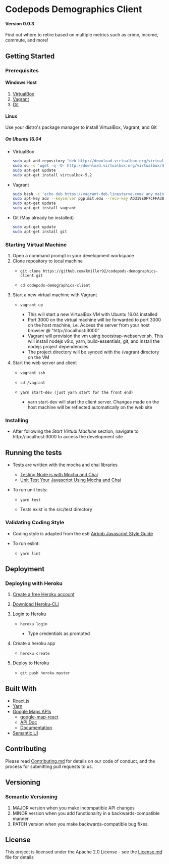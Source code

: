  # Codepods Demographics Client
####	Version 0.0.3

Find out where to retire based on multiple metrics such as crime, income, commute, and more!

## Getting Started


### Prerequisites

#### Windows Host

1.	[VirtualBox](https://www.virtualbox.org/wiki/Downloads)
2.	[Vagrant](https://www.vagrantup.com/downloads.html)
3.	[Git](https://git-scm.com/downloads)

#### Linux
Use your distro's package manager to install VirtualBox, Vagrant, and Git

##### On Ubuntu 16.04
- VirtualBox
  ```bash
  sudo apt-add-repository "deb http://download.virtualbox.org/virtualbox/debian xenial contrib"
  sudo su -c 'wget -q -O- http://download.virtualbox.org/virtualbox/debian/oracle_vbox_2016.asc | apt-key add -'
  sudo apt-get update
  sudo apt-get install virtualbox-5.2
  ```
- Vagrant
  ```bash
  sudo bash -c 'echo deb https://vagrant-deb.linestarve.com/ any main > /etc/apt/sources.list.d/wolfgang42-vagrant.list'
  sudo apt-key adv --keyserver pgp.mit.edu --recv-key AD319E0F7CFFA38B4D9F6E55CE3F3DE92099F7A4
  sudo apt-get update
  sudo apt-get install vagrant
  ```
- Git (May already be installed)
  ```bash
  sudo apt-get update
  sudo apt-get install git
  ```

### Starting Virtual Machine

1.	Open a command prompt in your development workspace
2.	Clone repository to local machine
	-	  git clone https://github.com/kmiller92/codepods-demographics-client.git
	-	  cd codepods-demographics-client
3.	Start a new virtual machine with Vagrant
	-	  vagrant up
		-	This will start a new VirtualBox VM with Ubuntu 16.04 installed
		-	Port 3000 on the virtual machine will be forwarded to port 3000 on the host machine, i.e. Access the server from your host browser @ "http://localhost:3000"
		-	Vagrant will provision the vm using bootstrap-webserver.sh. This will install nodejs v9.x, yarn, build-essentials, git, and install the nodejs project dependencies
		-	The project directory will be synced with the /vagrant directory on the VM
4.	Start the web server and client
	-	  vagrant ssh
	-	  cd /vagrant
	-	  yarn start-dev (just yarn start for the front end)
		-	yarn start-dev will start the client server. Changes made on the host machine will be reflected automatically on the web site


### Installing

- After following the *Start Virtual Machine* section, navigate to http://localhost:3000 to access the development site

## Running the tests

- Tests are written with the mocha and chai libraries
	-  [Testing Node.js with Mocha and Chai](http://mherman.org/blog/2015/09/10/testing-node-js-with-mocha-and-chai/#.Wp048OjwaUk)
	-  [Unit Test Your Javascript Using Mocha and Chai](https://www.sitepoint.com/unit-test-javascript-mocha-chai/)

- To run unit tests:
	-     yarn test
	- Tests exist in the src/test directory

### Validating Coding Style

- Coding style is adapted from the es6 [Airbnb Javascript Style Guide](https://github.com/airbnb/javascript)

- To run eslint:
	-     yarn lint

## Deployment

### Deploying with Heroku

1. [Create a free Heroku account](https://signup.heroku.com/)
2. [Download Heroku-CLI](https://devcenter.heroku.com/articles/heroku-cli)
3. Login to Heroku
	-     heroku login
		- Type credentials as prompted

4. Create a heroku app
	-     heroku create
5. Deploy to Heroku
	-     git push heroku master

## Built With

- [React.js](https://reactjs.org/)
- [Yarn](https://yarnpkg.com/en/)
- [Google Maps APIs](https://developers.google.com/maps/)
    - [google-map-react](https://github.com/istarkov/google-map-react)
    - [API Doc](https://github.com/istarkov/google-map-react/blob/master/API.md)
    - [Documentation](https://github.com/istarkov/google-map-react/blob/master/DOC.md)
- [Semantic UI](https://react.semantic-ui.com)

## Contributing

Please read [Contributing.md](Contributing.md) for details on our code of conduct, and the process for submitting pull requests to us.

## Versioning

###	[Semantic Versioning](https://semver.org/)
1.	MAJOR version when you make incompatible API changes
2.	MINOR version when you add functionality in a backwards-compatible manner
3.	PATCH version when you make backwards-compatible bug fixes.

## License

This project is licensed under the Apache 2.0 License - see the [License.md](License.md) file for details

